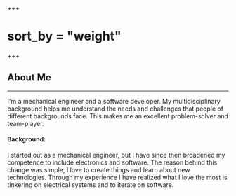 +++
 # sort_by = "weight"
+++

## About Me
---

I'm a mechanical engineer and a software developer.
My multidisciplinary background helps me understand the needs
and challenges that people of different backgrounds face. This makes me an
excellent problem-solver and team-player. 


#### Background:
I started out as a mechanical engineer, but I have since then broadened my competence to include electronics and software.
The reason behind this change was simple, I love to create things
and learn about new technologies.  Through my experience I have realized what I love the
most is tinkering on electrical systems and to iterate on software.



